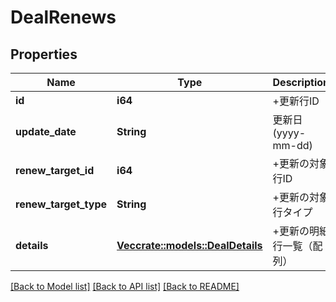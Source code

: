 # DealRenews

## Properties

Name | Type | Description | Notes
------------ | ------------- | ------------- | -------------
**id** | **i64** | +更新行ID | 
**update_date** | **String** | 更新日 (yyyy-mm-dd) | 
**renew_target_id** | **i64** | +更新の対象行ID | 
**renew_target_type** | **String** | +更新の対象行タイプ | 
**details** | [**Vec<crate::models::DealDetails>**](deal_details.md) | +更新の明細行一覧（配列） | 

[[Back to Model list]](../README.md#documentation-for-models) [[Back to API list]](../README.md#documentation-for-api-endpoints) [[Back to README]](../README.md)


